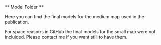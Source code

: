 ** Model Folder **

Here you can find the final models for the medium map used in the publication.

For space reasons in GitHub the final models for the small map were not incluided.
Please contact me if you want still to have them. 
